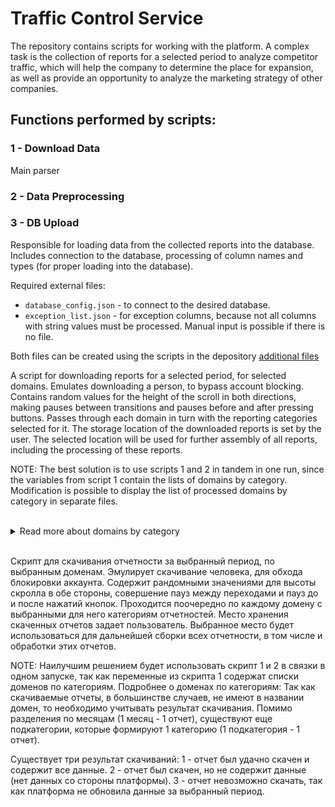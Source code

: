# Traffic Control Service

The repository contains scripts for working with the platform. A complex task is the collection of reports for a selected period to analyze competitor traffic, which will help the company to determine the place for expansion, as well as provide an opportunity to analyze the marketing strategy of other companies. 

## Functions performed by scripts:

### 1 - Download Data

Main parser

### 2 - Data Preprocessing

### 3 - DB Upload

Responsible for loading data from the collected reports into the database. Includes connection to the database, processing of column names and types (for proper loading into the database).

Required external files: 
- <code>database_config.json</code> - to connect to the desired database.
- <code>exception_list.json</code> - for exception columns, because not all columns with string values must be processed. Manual input is possible if there is no file.

Both files can be created using the scripts in the depository [additional files](additional%20files/)


A script for downloading reports for a selected period, for selected domains. 
Emulates downloading a person, to bypass account blocking. Contains random values for the height of the scroll in both directions, making pauses between transitions and pauses before and after pressing buttons.
Passes through each domain in turn with the reporting categories selected for it. The storage location of the downloaded reports is set by the user. The selected location will be used for further assembly of all reports, including the processing of these reports.

NOTE: The best solution is to use scripts 1 and 2 in tandem in one run, since the variables from script 1 contain the lists of domains by category. Modification is possible to display the list of processed domains by category in separate files. 

<br>

<details close>
<summary>Read more about domains by category</summary>
<br>
 ---
Since downloadable reports, in most cases, do not have a domain in the name, it is necessary to consider the result of the download. In addition to the division by month (1 month - 1 report), there are also subcategories that form 1 category (1 subcategory - 1 report).
  
There are three results of downloads: 
1 - the report was successfully downloaded and contains all the data.
2 - the report was downloaded, but does not contain data (no data from the platform side).
3 - the report cannot be downloaded, because the platform has not updated the data for you
---
</details> 

<br>


Скрипт для скачивания отчетности за выбранный период, по выбранным доменам. 
Эмулирует скачивание человека, для обхода блокировки аккаунта. Содержит рандомными значениями для высоты скролла в обе стороны, совершение пауз между переходами и пауз до и после нажатий кнопок.
Проходится поочередно по каждому домену с выбранными для него категориям отчетностей. Место хранения скаченных отчетов задает пользователь. Выбранное место будет использоваться для дальнейшей сборки всех отчетности, в том числе и обработки этих отчетов.

NOTE: Наилучшим решением будет использовать скрипт 1 и 2 в связки в одном запуске, так как переменные из скрипта 1 содержат списки доменов по категориям. 
Подробнее о доменах по категориям: Так как скачиваемые отчеты, в большинстве случаев, не имеют в названии домен, то необходимо учитывать результат скачивания. Помимо разделения по месяцам (1 месяц - 1 отчет), существуют еще подкатегории, которые формируют 1 категорию (1 подкатегория - 1 отчет). 

Существует три результат скачиваний: 
1 - отчет был удачно скачен и содержит все данные.
2 - отчет был скачен, но не содержит данные (нет данных со стороны платформы).
3 - отчет невозможно скачать, так как платформа не обновила данные за выбранный период.
